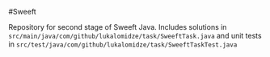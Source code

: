 #Sweeft

Repository for second stage of Sweeft Java. Includes solutions in `src/main/java/com/github/lukalomidze/task/SweeftTask.java` and unit tests in `src/test/java/com/github/lukalomidze/task/SweeftTaskTest.java`
